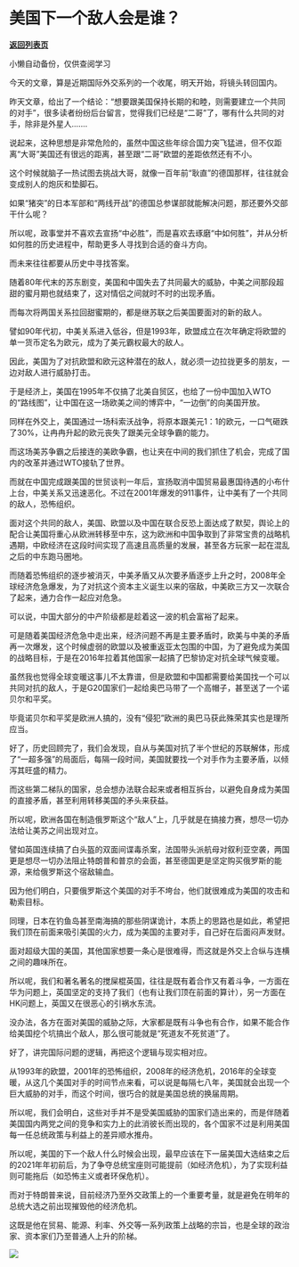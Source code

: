 # 美国下一个敌人会是谁？

[**返回列表页**](/gzh/政事堂2019)

小懒自动备份，仅供查阅学习

  

今天的文章，算是近期国际外交系列的一个收尾，明天开始，将镜头转回国内。

  

昨天文章，给出了一个结论：“想要跟美国保持长期的和睦，则需要建立一个共同的对手”，很多读者纷纷后台留言，觉得我们已经是“二哥”了，哪有什么共同的对手，除非是外星人.......

  

说起来，这种思想是非常危险的，虽然中国这些年综合国力突飞猛进，但不仅距离“大哥”美国还有很远的距离，甚至跟“二哥”欧盟的差距依然还有不小。

  

这个时候就脑子一热试图去挑战大哥，就像一百年前“耿直”的德国那样，往往就会变成别人的炮灰和垫脚石。

  

如果“猪突”的日本军部和“两线开战”的德国总参谋部就能解决问题，那还要外交部干什么呢？

  

所以呢，政事堂并不喜欢去宣扬“中必胜”，而是喜欢去琢磨“中如何胜”，并从分析如何胜的历史进程中，帮助更多人寻找到合适的奋斗方向。

  

而未来往往都要从历史中寻找答案。

  

随着80年代末的苏东剧变，美国和中国失去了共同最大的威胁，中美之间那段超甜的蜜月期也就结束了，这对情侣之间就时不时的出现矛盾。

  

而每次将两国关系拉回甜蜜期的，都是继苏联之后美国要面对的新的敌人。

  

譬如90年代初，中美关系进入低谷，但是1993年，欧盟成立在次年确定将欧盟的单一货币定名为欧元，成为了美元霸权最大的敌人。

  

因此，美国为了对抗欧盟和欧元这种潜在的敌人，就必须一边拉拢更多的朋友，一边对敌人进行威胁打击。

  

于是经济上，美国在1995年不仅搞了北美自贸区，也给了一份中国加入WTO的“路线图”，让中国在这一场欧美之间的博弈中，“一边倒”的向美国开放。

  

同样在外交上，美国通过一场科索沃战争，将原本跟美元1：1的欧元，一口气砸跌了30%，让冉冉升起的欧元丧失了跟美元全球争霸的能力。  

  

而这场美苏争霸之后接连的美欧争霸，也让夹在中间的我们抓住了机会，完成了国内的改革并通过WTO接轨了世界。  

  

  

而就在中国完成跟美国的世贸谈判一年后，宣扬取消中国贸易最惠国待遇的小布什上台，中美关系又迅速恶化。不过在2001年爆发的911事件，让中美有了一个共同的敌人，恐怖组织。

  

面对这个共同的敌人，美国、欧盟以及中国在联合反恐上面达成了默契，舆论上的配合让美国将重心从欧洲转移至中东，这为欧洲和中国争取到了非常宝贵的战略机遇期，中欧经济在这段时间实现了高速且高质量的发展，甚至各方玩家一起在混乱之后的中东跑马圈地。

  

  

而随着恐怖组织的逐步被消灭，中美矛盾又从次要矛盾逐步上升之时，2008年全球经济危急爆发，为了对抗这个资本主义诞生以来的宿敌，中美欧三方又一次联合了起来，通力合作一起应对危急。

  

可以说，中国大部分的中产阶级都是趁着这一波的机会富裕了起来。

  

可是随着美国经济危急中走出来，经济问题不再是主要矛盾时，欧美与中美的矛盾再一次爆发，这个时候虚弱的欧盟以及被重返亚太包围的中国，为了避免成为美国的战略目标，于是在2016年拉着其他国家一起搞了巴黎协定对抗全球气候变暖。

  

  

虽然我也觉得全球变暖这事儿不太靠谱，但是欧盟和中国都需要给美国找一个可以共同对抗的敌人，于是G20国家们一起给奥巴马带了一个高帽子，甚至送了一个诺贝尔和平奖。

  

毕竟诺贝尔和平奖是欧洲人搞的，没有“侵犯”欧洲的奥巴马获此殊荣其实也是理所应当。

  

  

好了，历史回顾完了，我们会发现，自从与美国对抗了半个世纪的苏联解体，形成了“一超多强”的局面后，每隔一段时间，美国就要找一个对手作为主要矛盾，以倾泻其旺盛的精力。  

  

而这些第二梯队的国家，总会想办法联合起来或者相互拆台，以避免自身成为美国的直接矛盾，甚至利用转移美国的矛头来获益。  

  

所以呢，欧洲各国在制造俄罗斯这个“敌人”上，几乎就是在搞接力赛，想尽一切办法给让美苏之间出现对立。

  

譬如英国连续搞了白头盔的双面间谍毒杀案，法国带头派航母对叙利亚空袭，两国更是想尽一切办法阻止特朗普和普京的会面，甚至德国更是坚定购买俄罗斯的能源，来给俄罗斯这个宿敌输血。

  

因为他们明白，只要俄罗斯这个美国的对手不垮台，他们就很难成为美国的攻击和勒索目标。

  

同理，日本在钓鱼岛甚至南海搞的那些阴谋诡计，本质上的思路也是如此，希望把我们顶在前面来吸引美国的火力，成为美国的主要对手，自己好在后面闷声发财。  

  

面对超级大国的美国，其他国家想要一条心是很难得，而这就是外交上合纵与连横之间的趣味所在。  

  

所以呢，我们和著名著名的搅屎棍英国，往往是既有着合作又有着斗争，一方面在华为问题上，英国坚定的支持了我们（也有让我们顶在前面的算计），另一方面在HK问题上，英国又在很恶心的引祸水东流。

  

没办法，各方在面对美国的威胁之际，大家都是既有斗争也有合作，如果不能合作给美国挖个坑搞出个敌人，那么很可能就是“死道友不死贫道”了。  

  

  

好了，讲完国际问题的逻辑，再把这个逻辑与现实相对应。

  

从1993年的欧盟，2001年的恐怖组织，2008年的经济危机，2016年的全球变暖，从这几个美国对手的时间节点来看，可以说是每隔七八年，美国就会出现一个巨大威胁的对手，而这个时间，很巧合的就是美国总统的换届周期。

  

所以呢，我们会明白，这些对手并不是受美国威胁的国家们造出来的，而是伴随着美国国内两党之间的竞争和实力上的此消彼长而出现的，各个国家不过是利用美国每一任总统政策与利益上的差异顺水推舟。

  

所以呢，美国的下一个敌人什么时候会出现，最早应该在下一届美国大选结束之后的2021年年初前后，为了争夺总统宝座则可能提前（如经济危机），为了实现利益则可能拖后（如恐怖主义或者环保危机）。

  

而对于特朗普来说，目前经济乃至外交政策上的一个重要考量，就是避免在明年的总统大选之前出现摧毁他的经济危机。

  

这既是他在贸易、能源、利率、外交等一系列政策上战略的宗旨，也是全球的政治家、资本家们乃至普通人上升的阶梯。

  

![](https://mmbiz.qpic.cn/mmbiz_jpg/rxhS23yu8cPhKGWL4jsVyXCa0vmwBrceWKQnN2vd4RMORpN0UsYcaUddXfQX2UvIibDdMVshe6FaRhGbhhRsDlw/640?wx_fmt=jpeg)

